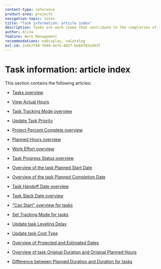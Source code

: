 ```yaml
---
content-type: reference
product-area: projects
navigation-topic: tasks
title: "Task information: article index"
description: Tasks are work items that contribute to the completion of a project in Adobe Workfront. Learn about task information in the following articles.
author: Alina
feature: Work Management
recommendations: noDisplay, noCatalog
exl-id: 2c0e7f40-f680-4e7e-8827-be69703a393f
---
```

# Task information: article index

<!-- Audited: 5/2025 -->

This section contains the following articles:

* [Tasks overview](../../../manage-work/tasks/task-information/tasks-overview.md) 
* [View Actual Hours](../../../manage-work/tasks/task-information/actual-hours.md) 
* [Task Tracking Mode overview](../../../manage-work/tasks/task-information/task-tracking-mode.md) 
* [Update Task Priority](../../../manage-work/tasks/task-information/task-priority.md) 
* [Project Percent Complete overview](../../../manage-work/tasks/task-information/project-percent-complete.md) 
* [Planned Hours overview](../../../manage-work/tasks/task-information/planned-hours.md) 
* [Work Effort overview](../../../manage-work/tasks/task-information/work-effort.md) 
* [Task Progress Status overview](../../../manage-work/tasks/task-information/task-progress-status.md) 
* [Overview of the task Planned Start Date](../../../manage-work/tasks/task-information/task-planned-start-date.md) 
* [Overview of the task Planned Completion Date](../../../manage-work/tasks/task-information/task-planned-completion-date.md) 
* [Task Handoff Date overview](../../../manage-work/tasks/task-information/handoff-task-date.md) 
* [Task Slack Date overview](../../../manage-work/tasks/task-information/task-slack-date.md) 
* ["Can Start" overview for tasks](../../../manage-work/tasks/task-information/can-start-task-overview.md) 
* [Set Tracking Mode for tasks](../../../manage-work/tasks/task-information/set-tracking-mode-for-tasks.md) 
* [Update task Leveling Delay](../../../manage-work/tasks/task-information/task-leveling-delay.md) 
* [Update task Cost Type](../../../manage-work/tasks/task-information/update-task-cost-type.md) 
* [Overview of Projected and Estimated Dates](../../../manage-work/tasks/task-information/differentiate-projected-estimated-dates.md) 
* [Overview of task Original Duration and Original Planned Hours](../../../manage-work/tasks/task-information/task-original-duration-and-original-planned-hours.md) 
* [Difference between Planned Duration and Duration for tasks](../../../manage-work/tasks/task-information/planned-duration-vs-duration-for-tasks.md)

  <!--
  <li><a href="../../../manage-work/tasks/task-information/project-task-issue-dates.md">Overview of project, task, and issue dates</a> </li>
  -->
